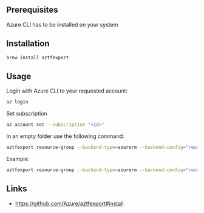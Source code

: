 ## Prerequisites

Azure CLI has to be installed on your system

## Installation

```sh
brew install aztfexport
```

## Usage

Login with Azure CLI to your requested account:

```sh
az login
```

Set subscription

```sh
az account set --subscription "<id>"
```

In an empty folder use the following command:

```sh
aztfexport resource-group --backend-type=azurerm --backend-config="resource_group_name=<rg_to_store_state>" --backend-config="storage_account_name=<storage_account_to_store_state>" --backend-config="container_name=<container_name>" --backend-config="key=<file_name>" <rg_to_export>
```

Example:

```sh
aztfexport resource-group --backend-type=azurerm --backend-config="resource_group_name=gep-p-common-rg" --backend-config="storage_account_name=geppcommonsa" --backend-config="container_name=tf-state-prod" --backend-config="key=terraform.tfstate" gep-p-rg
```

## Links

- https://github.com/Azure/aztfexport#install